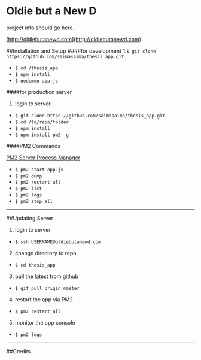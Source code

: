 Oldie but a New D
===

project info should go here.

[http://oldiebutanewd.com](http://oldiebutanewd.com)

##Installation and Setup
####for development
1.`$ git clone https://github.com/saimasaima/thesis_app.git`
* `$ cd /thesis_app`
* `$ npm install`
* `$ nodemon app.js`


####for production server
1. login to server
* `$ git clone https://github.com/saimasaima/thesis_app.git`
* `$ cd /to/repo/folder`
* `$ npm install`
* `$ npm install pm2 -g`

####PM2 Commands

[PM2 Server Process Manager](https://github.com/Unitech/pm2)

* `$ pm2 start app.js`
* `$ pm2 dump`
* `$ pm2 restart all`
* `$ pm2 list`
* `$ pm2 logs`
* `$ pm2 stop all`


---
##Updating Server 

1. login to server
  * `$ ssh USERNAME@oldiebutanewd.com`
2. change directory to repo
  * `$ cd thesis_app`
3. pull the latest from github
  * `$ git pull origin master`
4. restart the app via PM2
  * `$ pm2 restart all`
5. monitor the app console
  * `$ pm2 logs`

--- 
##Credits